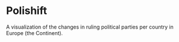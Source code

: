 # Polishift
A visualization of the changes in ruling political parties per country in Europe (the Continent).
